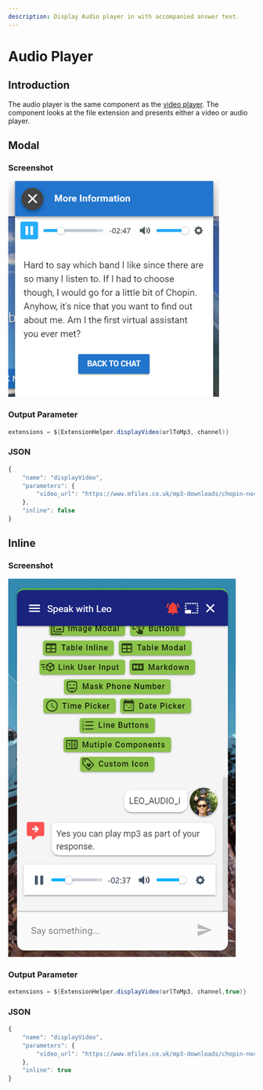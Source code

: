 ```yaml
---
description: Display Audio player in with accompanied answer text.
---
```


# Audio Player

## Introduction

The audio player is the same component as the [video player](video.md). The component looks at the file extension and presents either a video or audio player. 

## Modal

### Screenshot

![](../.gitbook/assets/audio.jpg)

### Output Parameter

```groovy
extensions = ${ExtensionHelper.displayVideo(urlToMp3, channel)}
```

### JSON

```javascript
{
	"name": "displayVideo",
	"parameters": {
		"video_url": "https://www.mfiles.co.uk/mp3-downloads/chopin-nocturne-op9-no2.mp3"
	},
	"inline": false
}
```

## Inline

### Screenshot

![](../.gitbook/assets/leopard-27.png)

### Output Parameter

```groovy
extensions = ${ExtensionHelper.displayVideo(urlToMp3, channel,true)}
```

### JSON

```javascript
{
	"name": "displayVideo",
	"parameters": {
		"video_url": "https://www.mfiles.co.uk/mp3-downloads/chopin-nocturne-op9-no2.mp3"
	},
	"inline": true
}
```

